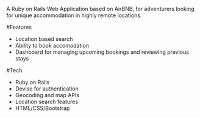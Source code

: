 A Ruby on Rails Web Application based on AirBNB, for adventurers looking for unique accommodation in highly remote locations. 

#Features
- Location based search
- Ability to book accomodation
- Dashboard for managing upcoming bookings and reviewing previous stays

#Tech 
- Ruby on Rails
- Devise for authentication
- Geocoding and map APIs
- Location search features
- HTML/CSS/Bootstrap
